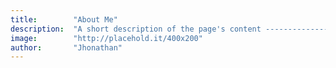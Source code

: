 ```yaml
---
title:        "About Me"
description:  "A short description of the page's content ----------------------------------------------------------------------------------------------------------------------------------------------------------------------------------------------------------------------------------------------------------------------------------------------"
image:        "http://placehold.it/400x200"
author:       "Jhonathan"
---
```

